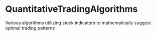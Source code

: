# QuantitativeTradingAlgorithms
Various algorithms utilizing stock indicators to mathematically suggest optimal trading patterns
